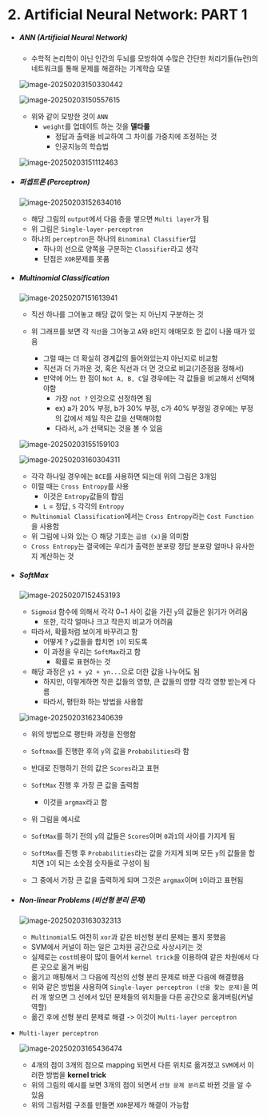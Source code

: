 # 2. Artificial Neural Network: PART 1

- ##### ANN (Artificial Neural Network)

  - 수학적 논리학이 아닌 인간의 두뇌를 모방하여 수많은 간단한 처리기들(뉴런)의 네트워크를 통해 문제를 해결하는 기계학습 모델

  ![image-20250203150330442](https://raw.githubusercontent.com/Sungbae95/NLP/main/image/image-20250203150330442.png)

  ![image-20250203150557615](https://raw.githubusercontent.com/Sungbae95/NLP/main/image/image-20250203150557615.png)

  - 위와 같이 모방한 것이 `ANN`
    - `weight`를 업데이트 하는 것을 **델타룰**
      - 정답과 출력을 비교하여 그 차이를 가중치에 조정하는 것
      - 인공지능의 학습법
  
  
  ![image-20250203151112463](https://raw.githubusercontent.com/Sungbae95/NLP/main/image/image-20250203151112463.png)



- ##### 퍼셉트론 (Perceptron)

  ![image-20250203152634016](https://raw.githubusercontent.com/Sungbae95/NLP/main/image/image-20250203152634016.png)

  - 해당 그림의 `output`에서 다음 층을 쌓으면 `Multi layer`가 됨
  - 위 그림은 `Single-layer-perceptron`
  - 하나의 `perceptron`은 하나의 `Binominal Classifier`임
    - 하나의 선으로 양쪽을 구분하는 `Classifier`라고 생각
    - 단점은 `XOR`문제를 못품



- ##### Multinomial Classification

  ![image-20250207151613941](https://raw.githubusercontent.com/Sungbae95/NLP/main/image/image-20250207151613941.png)

  - 직선 하나를 그어놓고 해당 값이 맞는 지 아닌지 구분하는 것
  
  - 위 그래프를 보면 각 `직선`을 그어놓고 `A`와 `B`인지 애매모호 한 값이 나올 때가 있음
    - 그럴 때는 더 확실히 경계값의 들어와있는지 아닌지로 비교함
    - 직선과 더 가까운 것, 혹은 직선과 더 먼 것으로 비교(기준점을 정해서)
    - 만약에 어느 한 점이 `Not A, B, C`일 경우에는 각 값들을 비교해서 선택해야함
      - 가장 `not ?` 인것으로 선정하면 됨
      - ex) a가 20% 부정, b가 30% 부정, c가 40% 부정일 경우에는 부정의 값에서 제일 작은 값을 선택해야함
      - 다라서, `a`가 선택되는 것을 볼 수 있음
  
  ![image-20250203155159103](https://raw.githubusercontent.com/Sungbae95/NLP/main/image/image-20250203155159103.png)
  
  ![image-20250203160304311](https://raw.githubusercontent.com/Sungbae95/NLP/main/image/image-20250203160304311.png)
  
  - 각각 하나일 경우에는 `BCE`를 사용하면 되는데 위의 그림은 3개임
  - 이럴 때는 `Cross Entropy`를 사용
    - 이것은 `Entropy`값들의 합임
    - `L` = 정답, `S` 각각의 `Entropy`
  - `Multinomial Classification`에서는 `Cross Entropy`라는 `Cost Function`을 사용함
  - 위 그림에 나와 있는 ⊙ 해당 기호는 `곱셈 (x)`을 의미함
  - `Cross Entropy`는 결국에는 우리가 출력한 분포랑 정답 분포랑 얼마나 유사한지 계산하는 것



- ##### SoftMax

  ![image-20250207152453193](https://raw.githubusercontent.com/Sungbae95/NLP/main/image/image-20250207152453193.png)
  
  - `Sigmoid` 함수에 의해서 각각 0~1 사이 값을 가진 `y`의 값들은 읽기가 어려움
    - 또한, 각각 얼마나 크고 작은지 비교가 어려움
  - 따라서, 확률처럼 보이게 바꾸려고 함
    - 어떻게 ? `y`값들을 합치면 `1`이 되도록
    - 이 과정을 우리는 `SoftMax`라고 함
      - 확률로 표현하는 것
  - 해당 과정은 `y1 + y2 + yn...`으로 더한 값을 나누어도 됨
    - 하지만, 이렇게하면 작은 값들의 영향, 큰 값들의 영향 각각 영향 받는게 다름
    - 따라서, 평탄화 하는 방법을 사용함
  
  ![image-20250203162340639](https://raw.githubusercontent.com/Sungbae95/NLP/main/image/image-20250203162340639.png)
  
  - 위의 방법으로 평탄화 과정을 진행함
  - `Softmax`를 진행한 후의 `y`의 값을 `Probabilities`라 함
  - 반대로 진행하기 전의 값은 `Scores`라고 표현
  - `SoftMax` 진행 후 가장 큰 값을 출력함
    - 이것을 `argmax`라고 함
  
  - 위 그림을 예시로
  - `SoftMax`를 하기 전의 `y`의 값들은 `Scores`이며 `0`과`1`의 사이를 가지게 됨
  - `SoftMax`를 진행 후 `Probabilities`라는 값을 가지게 되며 모든 `y`의 값들을 합치면 `1`이 되는 소숫점 숫자들로 구성이 됨
  - 그 중에서 가장 큰 값을 출력하게 되며 그것은 `argmax`이며 `1`이라고 표현됨



- ##### Non-linear Problems (비선형 분리 문제)

  ![image-20250203163032313](https://raw.githubusercontent.com/Sungbae95/NLP/main/image/image-20250203163032313.png)

  - `Multinomial`도 여전히 `xor`과 같은 비선형 분리 문제는 풀지 못했음
  - SVM에서 커널이 하는 일은 고차원 공간으로 사상시키는 것
  - 실제로는 `cost`비용이 많이 들어서 `kernel trick`을 이용하여 같은 차원에서 다른 곳으로 옮겨 버림
  - 옮기고 매핑해서 그 다음에 직선의 선형 분리 문제로 바꾼 다음에 해결했음
  - 위와 같은 방법을 사용하여 `Single-layer perceptron (선을 찾는 문제)`을 여러 개 쌓으면 그 선에서 있던 문제들의 위치들을 다른 공간으로 옮겨버림(커널 역할)
  - 옮긴 후에 선형 분리 문제로 해결 -> 이것이 `Multi-layer perceptron`

- `Multi-layer perceptron`

  ![image-20250203165436474](https://raw.githubusercontent.com/Sungbae95/NLP/main/image/image-20250203165436474.png)

  - 4개의 점이 3개의 점으로 mapping 되면서 다른 위치로 옮겨졌고 `SVM`에서 이러한 방법을 **kernel trick**
  - 위의 그림의 예시를 보면 3개의 점이 되면서 `선형 문제 분리`로 바뀐 것을 알 수 있음
  - 위의 그림처럼 구조를 만들면 `XOR`문제가 해결이 가능함